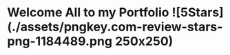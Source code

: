 # Welcome All to my Portfolio ![5Stars](./assets/pngkey.com-review-stars-png-1184489.png 250x250)

##

